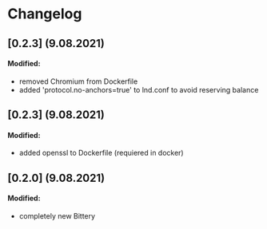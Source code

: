 # Changelog
## [0.2.3] (9.08.2021)
#### Modified:
- removed Chromium from Dockerfile
- added 'protocol.no-anchors=true' to lnd.conf to avoid reserving balance
## [0.2.3] (9.08.2021)
#### Modified:
- added openssl to Dockerfile (requiered in docker)
## [0.2.0] (9.08.2021)
#### Modified:
- completely new Bittery

